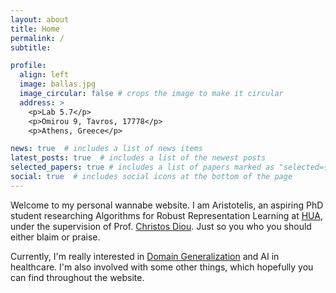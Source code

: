 ```yaml
---
layout: about
title: Home
permalink: /
subtitle: 

profile:
  align: left
  image: ballas.jpg
  image_circular: false # crops the image to make it circular
  address: >
    <p>Lab 5.7</p>
    <p>Omirou 9, Tavros, 17778</p>
    <p>Athens, Greece</p>

news: true  # includes a list of news items
latest_posts: true  # includes a list of the newest posts
selected_papers: true # includes a list of papers marked as "selected={true}"
social: true  # includes social icons at the bottom of the page
---
```


Welcome to my personal wannabe website. I am Aristotelis, an aspiring PhD student researching Algorithms for Robust Representation Learning at
[HUA](https://www.dit.hua.gr/index.php/en/), under the supervision 
of Prof. [Christos Diou](https://diou.github.io). Just so you who you should either blaim or praise. 

Currently, I'm really interested in [Domain Generalization](https://hua-aiml.github.io/dgtutorial/) and AI in healthcare. I'm also
involved with some other things, which hopefully you can find 
throughout the website.

